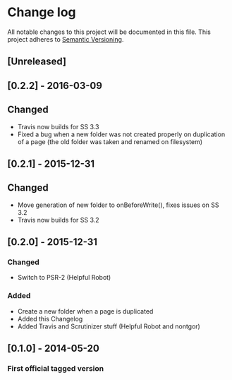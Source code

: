 # Change log
All notable changes to this project will be documented in this file.
This project adheres to [Semantic Versioning](http://semver.org/).

## [Unreleased]

## [0.2.2] - 2016-03-09
## Changed
 - Travis now builds for SS 3.3
 - Fixed a bug when a new folder was not created properly on duplication of a page (the old folder was taken and renamed on filesystem)

## [0.2.1] - 2015-12-31
## Changed
 - Move generation of new folder to onBeforeWrite(), fixes issues on SS 3.2
 - Travis now builds for SS 3.2

## [0.2.0] - 2015-12-31
### Changed
 - Switch to PSR-2 (Helpful Robot)

### Added
 - Create a new folder when a page is duplicated
 - Added this Changelog
 - Added Travis and Scrutinizer stuff (Helpful Robot and nontgor)


## [0.1.0] - 2014-05-20
### First official tagged version
